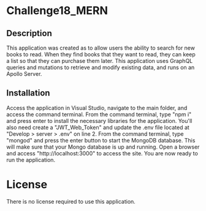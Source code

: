 # Challenge18_MERN

## Description
This application was created as to allow users the ability to search for new books to read.
When they find books that they want to read, they can keep a list so that they can purchase them later.
This application uses GraphQL queries and mutations to retrieve and modify existing data, and runs on an Apollo Server.
    
## Installation
Access the application in Visual Studio, navigate to the main folder, and access the command terminal.
From the command terminal, type "npm i" and press enter to install the necessary libraries for the application.
You'll also need create a "JWT_Web_Token" and update the .env file located at "Develop > server > .env" on line 2.
From the command terminal, type "mongod" and press the enter button to start the MongoDB database. This will make sure that your Mongo database is up and running.
Open a browser and access "http://localhost:3000" to access the site.
You are now ready to run the application.

# License
There is no license required to use this application.

